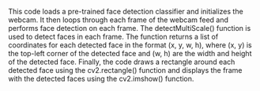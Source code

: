 This code loads a pre-trained face detection classifier and initializes the webcam. It then loops through each frame of the webcam feed and performs face detection on each frame. The detectMultiScale() function is used to detect faces in each frame. The function returns a list of coordinates for each detected face in the format (x, y, w, h), where (x, y) is the top-left corner of the detected face and (w, h) are the width and height of the detected face. Finally, the code draws a rectangle around each detected face using the cv2.rectangle() function and displays the frame with the detected faces using the cv2.imshow() function.
